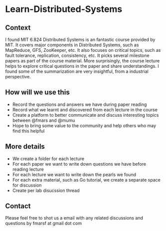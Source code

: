 # Learn-Distributed-Systems

## Context
I found MIT 6.824 Distributed Systems is an fantastic course provided by MIT. It covers major components in Distributed Systems, such as MapReduce, GFS, ZooKeeper, etc. It also focuses on critical topics, such as fault tolerance, replication, consistency, etc. It picks several milestone papers as part of the course material. More surprisingly, the course lecture helps to explore critical questions in the paper and share understandings. I found some of the summarization are very insightful, from a industrial perspective.

## How will we use this
- Record the questions and answers we have during paper reading
- Record what we learnt and discovered from each lecture in the course
- Create a platform to better communicate and discuss interesting topics between @fmars and @mumu
- Hope to bring some value to the community and help others who may find this helpful

## More details
- We create a folder for each lecture
- For each paper we want to write down questions we have before reading lecture
- For each lecture we want to write down the pearls we found 
- For each extra material, such as Go tutorial, we create a separate space for discussion
- Create per lab disucssion thread

## Contact
Please feel free to shot us a email with any related discussions and questions by fmarsf at gmail dot com
